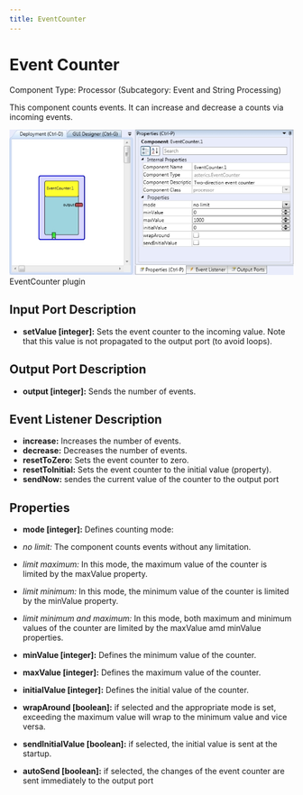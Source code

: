 ```yaml
---
title: EventCounter
---
```


# Event Counter

Component Type: Processor (Subcategory: Event and String Processing)

This component counts events. It can increase and decrease a counts via incoming events.

![Screenshot: EventCounter plugin](./img/EventCounter.jpg "Screenshot: EventCounter plugin")  
EventCounter plugin

## Input Port Description

- **setValue \[integer\]:** Sets the event counter to the incoming value. Note that this value is not propagated to the output port (to avoid loops).

## Output Port Description

- **output \[integer\]:** Sends the number of events.

## Event Listener Description

- **increase:** Increases the number of events.
- **decrease:** Decreases the number of events.
- **resetToZero:** Sets the event counter to zero.
- **resetToInitial:** Sets the event counter to the initial value (property).
- **sendNow:** sendes the current value of the counter to the output port

## Properties

- **mode \[integer\]:** Defines counting mode:

- _no limit:_ The component counts events without any limitation.
- _limit maximum:_ In this mode, the maximum value of the counter is limited by the maxValue property.
- _limit minimum:_ In this mode, the minimum value of the counter is limited by the minValue property.
- _limit minimum and maximum:_ In this mode, both maximum and minimum values of the counter are limited by the maxValue amd minValue properties.

- **minValue \[integer\]:** Defines the minimum value of the counter.
- **maxValue \[integer\]:** Defines the maximum value of the counter.
- **initialValue \[integer\]:** Defines the initial value of the counter.
- **wrapAround \[boolean\]:** if selected and the appropriate mode is set, exceeding the maximum value will wrap to the minimum value and vice versa.
- **sendInitialValue \[boolean\]:** if selected, the initial value is sent at the startup.
- **autoSend \[boolean\]:** if selected, the changes of the event counter are sent immediately to the output port
